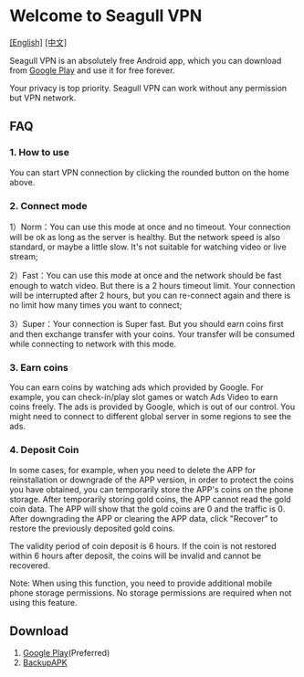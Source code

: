 # Welcome to Seagull VPN 
[[English]](https://seagulltool.github.io) [[中文]](https://seagulltool.github.io/index-zh.html)

Seagull VPN is an absolutely free Android app, which you can download from [Google Play](https://play.google.com/store/apps/details?id=tool.seagull.v) and use it for free forever.

Your privacy is top priority. Seagull VPN can work without any permission but VPN network.

## FAQ

### 1. How to use

You can start VPN connection by clicking the rounded button on the home above.

### 2. Connect mode

1）Norm：You can use this mode at once and no timeout. Your connection will be ok as long as the server is healthy. But the network speed is also standard, or maybe a little slow. It's not suitable for watching video or live stream;

2）Fast：You can use this mode at once and the network should be fast enough to watch video. But there is a 2 hours timeout limit. Your connection will be interrupted after 2 hours, but you can re-connect again and there is no limit how many times you want to connect;

3）Super：Your connection is Super fast. But you should earn coins first and then exchange transfer with your coins. Your transfer will be consumed while connecting to network with this mode.

### 3. Earn coins

You can earn coins by watching ads which provided by Google. For example, you can check-in/play slot games or watch Ads Video to earn coins freely. The ads is provided by Google, which is out of our control. You might need to connect to different global server in some regions to see the ads.

### 4. Deposit Coin


In some cases, for example, when you need to delete the APP for reinstallation or downgrade of the APP version, in order to protect the  coins you have obtained, you can temporarily store the APP's coins on the phone storage. After temporarily storing gold coins, the APP cannot read the gold coin data. The APP will show that the gold coins are 0 and the traffic is 0. After downgrading the APP or clearing the APP data, click "Recover" to restore the previously deposited gold coins.

The validity period of coin deposit is 6 hours. If the coin is not restored within 6 hours after deposit, the coins will be invalid and cannot be recovered.

Note: When using this function, you need to provide additional mobile phone storage permissions. No storage permissions are required when not using this feature.


## Download

1. [Google Play](https://play.google.com/store/apps/details?id=tool.seagull.v)(Preferred)
2. [BackupAPK](https://github.com/seagulltool/seagulltool.github.io/releases/download/v3.0/seagull-release-3.0.apk)
